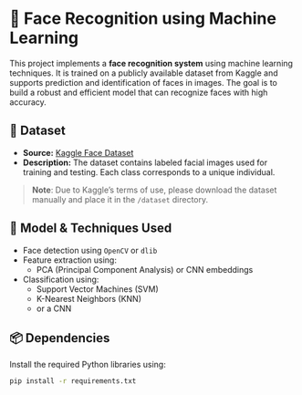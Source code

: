 # 👤 Face Recognition using Machine Learning

This project implements a **face recognition system** using machine learning techniques. It is trained on a publicly available dataset from Kaggle and supports prediction and identification of faces in images. The goal is to build a robust and efficient model that can recognize faces with high accuracy.

## 📁 Dataset

- **Source:** [Kaggle Face Dataset](https://www.kaggle.com/)  
- **Description:** The dataset contains labeled facial images used for training and testing. Each class corresponds to a unique individual.

> **Note**: Due to Kaggle’s terms of use, please download the dataset manually and place it in the `/dataset` directory.

## 🧠 Model & Techniques Used

- Face detection using `OpenCV` or `dlib`
- Feature extraction using:
  - PCA (Principal Component Analysis) or CNN embeddings
- Classification using:
  - Support Vector Machines (SVM)
  - K-Nearest Neighbors (KNN)
  - or a CNN 

## 📦 Dependencies

Install the required Python libraries using:

```bash
pip install -r requirements.txt
